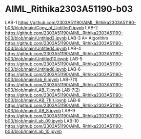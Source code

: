 # AIML_Rithika2303A51190-b03
LAB-1
https://github.com/2303A51190/AIML_Rithika2303A51190-b03/blob/main/Copy_of_Untitled1.ipynb
LAB-2
https://github.com/2303A51190/AIML_Rithika2303A51190-b03/blob/main/Untitled3.ipynb
LAB-3
A* Algorithm
https://github.com/2303A51190/AIML_Rithika2303A51190-b03/blob/main/Untitled4.ipynb
LAB-4
https://github.com/2303A51190/AIML_Rithika2303A51190-b03/blob/main/Untitled10.ipynb
LAB-5
https://github.com/2303A51190/AIML_Rithika2303A51190-b03/blob/main/Untitled6.ipynb
LAB-6
https://github.com/2303A51190/AIML_Rithika2303A51190-b03/blob/main/lab_6.ipynb
LAB-7(1)
https://github.com/2303A51190/AIML_Rithika2303A51190-b03/blob/main/LAB_7.ipynb
LAB-7(2)
https://github.com/2303A51190/AIML_Rithika2303A51190-b03/blob/main/LAB_7(II).ipynb
LAB-8
https://github.com/2303A51190/AIML_Rithika2303A51190-b03/blob/main/LAB_8.ipynb
LAB-9
https://github.com/2303A51190/AIML_Rithika2303A51190-b03/blob/main/Lab_09.ipynb
LAB-10
https://github.com/2303A51190/AIML_Rithika2303A51190-b03/blob/main/Lab_10.ipynb

